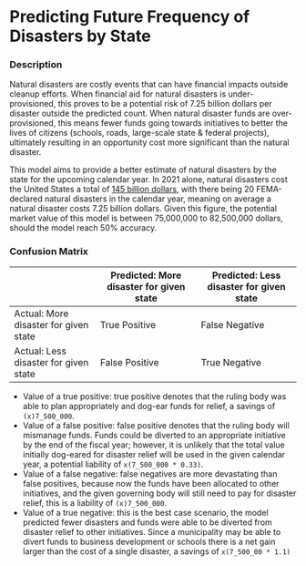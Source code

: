 # Predicting Future Frequency of Disasters by State

### Description
Natural disasters are costly events that can have financial impacts outside cleanup efforts. When financial aid for natural disasters is under-provisioned, this proves to be a potential risk of 7.25 billion dollars per disaster outside the predicted count. When natural disaster funds are over-provisioned, this means fewer funds going towards initiatives to better the lives of citizens (schools, roads, large-scale state & federal projects), ultimately resulting in an opportunity cost more significant than the natural disaster.  

This model aims to provide a better estimate of natural disasters by the state for the upcoming calendar year. In 2021 alone, natural disasters cost the United States a total of [145 billion dollars](https://www.climate.gov/news-features/blogs/beyond-data/2021-us-billion-dollar-weather-and-climate-disasters-historical), with there being 20 FEMA-declared natural disasters in the calendar year, meaning on average a natural disaster costs 7.25 billion dollars. Given this figure, the potential market value of this model is between 75,000,000 to 82,500,000 dollars, should the model reach 50% accuracy. 


### Confusion Matrix

|                                          | Predicted: More disaster for given state | Predicted: Less disaster for given state |
| ---------------------------------------- | ---------------------------------------- | ---------------------------------------- |
| Actual: More disaster for given state    | True Positive                            | False Negative                           |
| Actual: Less disaster for given state    | False Positive                           | True Negative                            |


- Value of a true positive: true positive denotes that the ruling body was able to plan appropriately and dog-ear funds for relief, a savings of `(x)7_500_000`.
- Value of a false positive: false positive denotes that the ruling body will mismanage funds. Funds could be diverted to an appropriate initiative by the end of the fiscal year; however, it is unlikely that the total value initially dog-eared for disaster relief will be used in the given calendar year, a potential liability of `x(7_500_000 * 0.33)`.
- Value of a false negative: false negatives are more devastating than false positives, because now the funds have been allocated to other initiatives, and the given governing body will still need to pay for disaster relief, this is a liability of `(x)7_500_000`.   
- Value of a true negative: this is the best case scenario, the model predicted fewer disasters and funds were able to be diverted from disaster relief to other initiatives. Since a municipality may be able to divert funds to business development or schools there is a net gain larger than the cost of a single disaster, a savings of `x(7_500_00 * 1.1)` 
